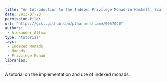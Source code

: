 ```yaml
---
title: "An Introduction to the Indexed Privilege Monad in Haskell, Scala, and C+"
date: 2013-07-23
permission-file: 
url: "https://gist.github.com/pthariensflame/6057040"
authors:
 - Alexander Altman
type: "tutorial"
tags:
 - Indexed Monads
 - Monads
 - Privilege Monad
libraries:
---
```


A tutorial on the implementation and use of indexed monads. 

